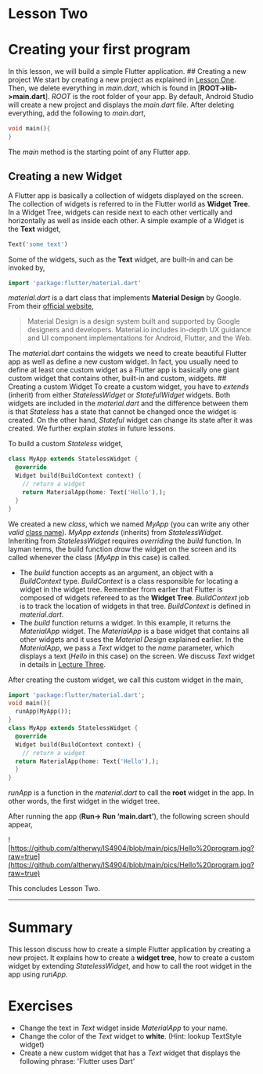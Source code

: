 # Lesson Two

# Creating your first program

In this lesson, we will build a simple Flutter application. ## Creating a new project We start by creating a new project as explained in [Lesson One](https://github.com/altherwy/IS4904/blob/main/Lecture%20One/Lecture%20One.md). Then, we delete everything in *main.dart*, which is found in [**ROOT->lib->main.dart**]. *ROOT* is the root folder of your app. By default, Android Studio will create a new project and displays the *main.dart* file. After deleting everything, add the following to *main.dart*,

```dart
void main(){
}
```

The *main* method is the starting point of any Flutter app.

## Creating a new Widget

A Flutter app is basically a collection of widgets displayed on the screen. The collection of widgets is referred to in the Flutter world as **Widget Tree**. In a Widget Tree, widgets can reside next to each other vertically and horizontally as well as inside each other. A simple example of a Widget is the **Text** widget,

```dart
Text('some text')
```

Some of the widgets, such as the **Text** widget, are built-in and can be invoked by,

```dart
import 'package:flutter/material.dart'
```

*material.dart* is a dart class that implements **Material Design** by Google. From their [official website](https://m3.material.io/get-started),

> Material Design is a design system built and supported by Google designers and developers. Material.io includes in-depth UX guidance and UI component implementations for Android, Flutter, and the Web.
> 

The *material.dart* contains the widgets we need to create beautiful Flutter app as well as define a new custom widget. In fact, you usually need to define at least one custom widget as a Flutter app is basically one giant custom widget that contains other, built-in and custom, widgets. ## Creating a custom Widget To create a custom widget, you have to *extends* (inherit) from either *StatelessWidget* or *StatefulWidget* widgets. Both widgets are included in the *material.dart* and the difference between them is that *Stateless* has a state that cannot be changed once the widget is created. On the other hand, *Stateful* widget can change its state after it was created. We further explain *states* in future lessons.

To build a custom *Stateless* widget,

```dart
class MyApp extends StatelessWidget {
  @override
  Widget build(BuildContext context) {
    // return a widget
    return MaterialApp(home: Text('Hello'),);
  }
}
```

We created a new *class*, which we named *MyApp* (you can write any other *valid* [class name](https://dart.dev/language/classes)). *MyApp* *extends* (inherits) from *StatelessWidget*. Inheriting from *StatelessWidget* requires *overriding* the *build* function. In layman terms, the build function *draw* the widget on the screen and its called whenever the class (*MyApp* in this case) is called.

- The *build* function accepts as an argument, an object with a *BuildContext* type. *BuildContext* is a class responsible for locating a widget in the widget tree. Remember from earlier that Flutter is composed of widgets refereed to as the **Widget Tree**. *BuildContext* job is to track the location of widgets in that tree. *BuildContext* is defined in *material.dart*.
- The *build* function returns a widget. In this example, it returns the *MaterialApp* widget. The *MaterialApp* is a base widget that contains all other widgets and it uses the *Material Design* explained earlier. In the *MaterialApp*, we pass a *Text* widget to the *name* parameter, which displays a text (*Hello* in this case) on the screen. We discuss *Text* widget in details in [Lecture Three](https://github.com/altherwy/IS4904/blob/main/Lecture%20Three/Lecture%20Three.md).

After creating the custom widget, we call this custom widget in the main,

```dart
import 'package:flutter/material.dart';
void main(){
  runApp(MyApp());
}
class MyApp extends StatelessWidget {
  @override
  Widget build(BuildContext context) {
    // return a widget
  return MaterialApp(home: Text('Hello'),);
  }
}
```

*runApp* is a function in the *material.dart* to call the **root** widget in the app. In other words, the first widget in the widget tree.

After running the app (**Run-> Run ‘main.dart’**), the following screen should appear,

![https://github.com/altherwy/IS4904/blob/main/pics/Hello%20program.jpg?raw=true](https://github.com/altherwy/IS4904/blob/main/pics/Hello%20program.jpg?raw=true)

This concludes Lesson Two.

---
# Summary
This lesson discuss how to create a simple Flutter application by creating a new project. It explains how to create a **widget tree**, how to create a custom widget by extending *StatelessWidget*, and how to call the root widget in the app using *runApp*. 

# Exercises
- Change the text in *Text* widget inside *MaterialApp* to your name.
- Change the color of the *Text* widget to **white**. (Hint: lookup TextStyle widget)
- Create a new custom widget that has a *Text* widget that displays the following phrase: 'Flutter uses Dart'

